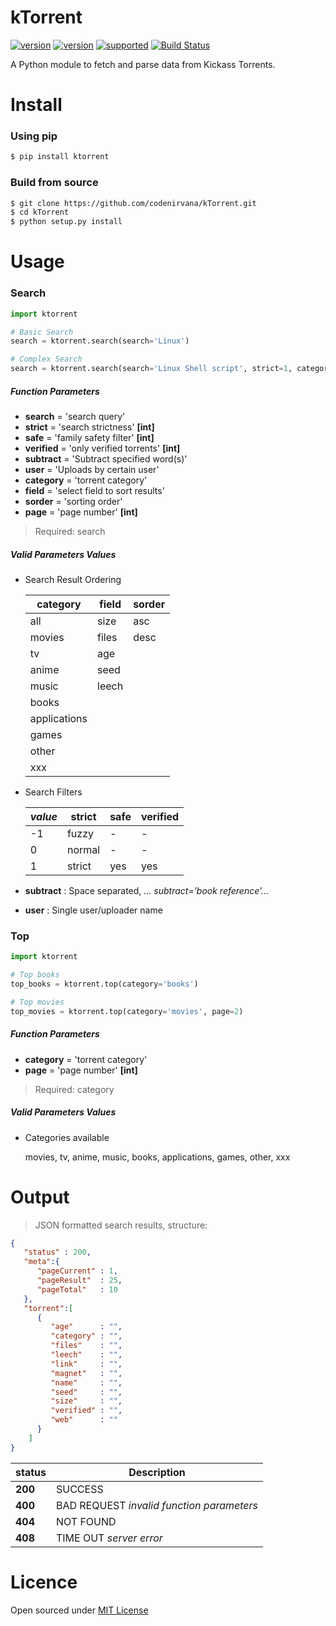 kTorrent
=====
[![version](https://img.shields.io/pypi/status/ktorrent.svg)](https://pypi.python.org/pypi/ktorrent/)
[![version](https://img.shields.io/pypi/v/ktorrent.svg)](https://pypi.python.org/pypi/ktorrent/)
[![supported](https://img.shields.io/pypi/pyversions/ktorrent.svg)](https://pypi.python.org/pypi/ktorrent/)
[![Build Status](https://travis-ci.org/codenirvana/kTorrent.svg)](https://travis-ci.org/codenirvana/kTorrent)

A Python module to fetch and parse data from Kickass Torrents.

Install
=====

### Using pip

```bash
$ pip install ktorrent
````

### Build from source

```bash
$ git clone https://github.com/codenirvana/kTorrent.git
$ cd kTorrent
$ python setup.py install
```

Usage
====

### Search

```python
import ktorrent

# Basic Search
search = ktorrent.search(search='Linux')

# Complex Search
search = ktorrent.search(search='Linux Shell script', strict=1, category='books', field='age', sorder='desc', page=2)
```

##### Function Parameters
- **search**    = 'search query'
- **strict**    = 'search strictness' **[int]**
- **safe**      = 'family safety filter' **[int]**
- **verified**  = 'only verified torrents' **[int]**
- **subtract**  = 'Subtract specified word(s)'
- **user**      = 'Uploads by certain user'
- **category**  = 'torrent category'
- **field**     = 'select field to sort results'
- **sorder**    = 'sorting order'
- **page**      = 'page number' **[int]**

> Required: search

##### Valid Parameters Values

* Search Result Ordering

   category     | field | sorder
   ------------ | ----- | ------
   all          | size  |  asc
   movies       | files |  desc
   tv           | age   |
   anime        | seed  |
   music        | leech |
   books        |
   applications |
   games        |
   other        |
   xxx          |

* Search Filters

   *value* | strict | safe | verified
   ------- | ------ | ---- | --------
      -1   | fuzzy  |   -  |    -
      0    | normal |   -  |    -
      1    | strict | yes  |   yes

* **subtract** : Space separated, *... subtract='book reference'...*

* **user** : Single user/uploader name


### Top

```python
import ktorrent

# Top books
top_books = ktorrent.top(category='books')

# Top movies
top_movies = ktorrent.top(category='movies', page=2)
```

##### Function Parameters
- **category**  = 'torrent category'
- **page**      = 'page number' **[int]**

> Required: category

##### Valid Parameters Values

* Categories available

   movies, tv, anime, music, books, applications, games, other, xxx


Output
====

> JSON formatted search results, structure:

```json
{  
   "status" : 200,
   "meta":{  
      "pageCurrent" : 1,
      "pageResult"  : 25,
      "pageTotal"   : 10
   },
   "torrent":[  
      {  
         "age"      : "",
         "category" : "",
         "files"    : "",
         "leech"    : "",
         "link"     : "",
         "magnet"   : "",
         "name"     : "",
         "seed"     : "",
         "size"     : "",
         "verified" : "",
         "web"      : ""
      }
    ]
}
```

 status | Description
------- | ------
**200** | SUCCESS
**400** | BAD REQUEST *invalid function parameters*
**404** | NOT FOUND
**408** | TIME OUT *server error*

Licence
====
Open sourced under [MIT License](LICENSE)

